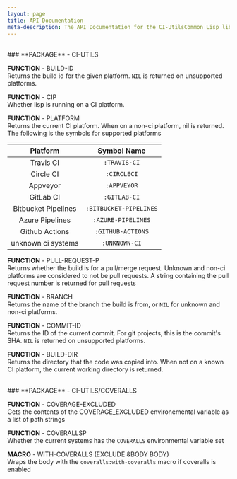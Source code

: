 ```yaml
---
layout: page
title: API Documentation
meta-description: The API Documentation for the CI-UtilsCommon Lisp library.
---
```



<br>
### <a name="package-ci-utils"></a>**PACKAGE** - CI-UTILS 

<a name="function-ci-utils:build-id"></a>**FUNCTION** - BUILD-ID   
Returns the build id for the given platform. `NIL` is returned on unsupported
   platforms.

<a name="function-ci-utils:cip"></a>**FUNCTION** - CIP   
Whether lisp is running on a CI platform.

<a name="function-ci-utils:platform"></a>**FUNCTION** - PLATFORM   
Returns the current CI platform.  When on a non-ci platform, nil is returned.
The following is the symbols for supported platforms

|      Platform       |       Symbol Name      |
|:-------------------:|:----------------------:|
|      Travis CI      |      `:TRAVIS-CI`      |
|      Circle CI      |      `:CIRCLECI`      |
|      Appveyor       |      `:APPVEYOR`       |
|      GitLab CI      |      `:GITLAB-CI`      |
| Bitbucket Pipelines | `:BITBUCKET-PIPELINES` |
|   Azure Pipelines   |   `:AZURE-PIPELINES`   |
|    Github Actions   |    `:GITHUB-ACTIONS`   |
| unknown ci systems  |      `:UNKNOWN-CI`     |


<a name="function-ci-utils:pull-request-p"></a>**FUNCTION** - PULL-REQUEST-P   
Returns whether the build is for a pull/merge request.  Unknown and non-ci
   platforms are considered to not be pull requests.  A string containing the
   pull request number is returned for pull requests

<a name="function-ci-utils:branch"></a>**FUNCTION** - BRANCH   
Returns the name of the branch the build is from, or `NIL` for unknown and
   non-ci platforms.

<a name="function-ci-utils:commit-id"></a>**FUNCTION** - COMMIT-ID   
Returns the ID of the current commit.  For git projects, this is the commit's
   SHA. `NIL` is returned on unsupported platforms.

<a name="function-ci-utils:build-dir"></a>**FUNCTION** - BUILD-DIR   
Returns the directory that the code was copied into.  When not on a known CI
   platform, the current working directory is returned.

<br>
### <a name="package-ci-utils/coveralls"></a>**PACKAGE** - CI-UTILS/COVERALLS 

<a name="function-ci-utils/coveralls:coverage-excluded"></a>**FUNCTION** - COVERAGE-EXCLUDED   
Gets the contents of the COVERAGE_EXCLUDED environemental variable as a list
   of path strings

<a name="function-ci-utils/coveralls:coverallsp"></a>**FUNCTION** - COVERALLSP   
Whether the current systems has the `COVERALLS` environmental variable set

<a name="macro-ci-utils/coveralls:with-coveralls"></a>**MACRO** - WITH-COVERALLS (EXCLUDE &BODY BODY)  
Wraps the body with the `coveralls:with-coveralls` macro if coveralls is enabled

